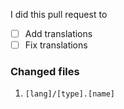 I did this pull request to
- [ ] Add translations
- [ ] Fix translations

### Changed files
1. `[lang]/[type].[name]`